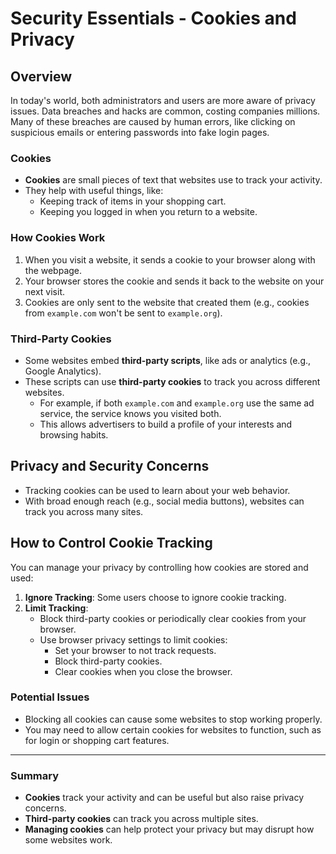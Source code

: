 # Security Essentials - Cookies and Privacy

## Overview
In today's world, both administrators and users are more aware of privacy issues. Data breaches and hacks are common, costing companies millions. Many of these breaches are caused by human errors, like clicking on suspicious emails or entering passwords into fake login pages.

### Cookies
- **Cookies** are small pieces of text that websites use to track your activity.
- They help with useful things, like:
  - Keeping track of items in your shopping cart.
  - Keeping you logged in when you return to a website.
  
### How Cookies Work
1. When you visit a website, it sends a cookie to your browser along with the webpage.
2. Your browser stores the cookie and sends it back to the website on your next visit.
3. Cookies are only sent to the website that created them (e.g., cookies from `example.com` won't be sent to `example.org`).

### Third-Party Cookies
- Some websites embed **third-party scripts**, like ads or analytics (e.g., Google Analytics).
- These scripts can use **third-party cookies** to track you across different websites.
  - For example, if both `example.com` and `example.org` use the same ad service, the service knows you visited both.
  - This allows advertisers to build a profile of your interests and browsing habits.

## Privacy and Security Concerns
- Tracking cookies can be used to learn about your web behavior.
- With broad enough reach (e.g., social media buttons), websites can track you across many sites.

## How to Control Cookie Tracking
You can manage your privacy by controlling how cookies are stored and used:

1. **Ignore Tracking**: Some users choose to ignore cookie tracking.
2. **Limit Tracking**:
   - Block third-party cookies or periodically clear cookies from your browser.
   - Use browser privacy settings to limit cookies:
     - Set your browser to not track requests.
     - Block third-party cookies.
     - Clear cookies when you close the browser.

### Potential Issues
- Blocking all cookies can cause some websites to stop working properly.
- You may need to allow certain cookies for websites to function, such as for login or shopping cart features.

---

### Summary
- **Cookies** track your activity and can be useful but also raise privacy concerns.
- **Third-party cookies** can track you across multiple sites.
- **Managing cookies** can help protect your privacy but may disrupt how some websites work.

